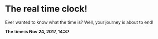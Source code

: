 # The real time clock!

Ever wanted to know what the time is? Well, your journey is about to end!

**The time is Nov 24, 2017, 14:37**